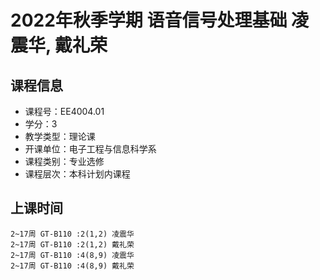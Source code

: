 # 2022年秋季学期 语音信号处理基础 凌震华, 戴礼荣






## 课程信息

- 课程号：EE4004.01
- 学分：3
- 教学类型：理论课
- 开课单位：电子工程与信息科学系
- 课程类别：专业选修
- 课程层次：本科计划内课程

## 上课时间

```
2~17周 GT-B110 :2(1,2) 凌震华
2~17周 GT-B110 :2(1,2) 戴礼荣
2~17周 GT-B110 :4(8,9) 凌震华
2~17周 GT-B110 :4(8,9) 戴礼荣
```

